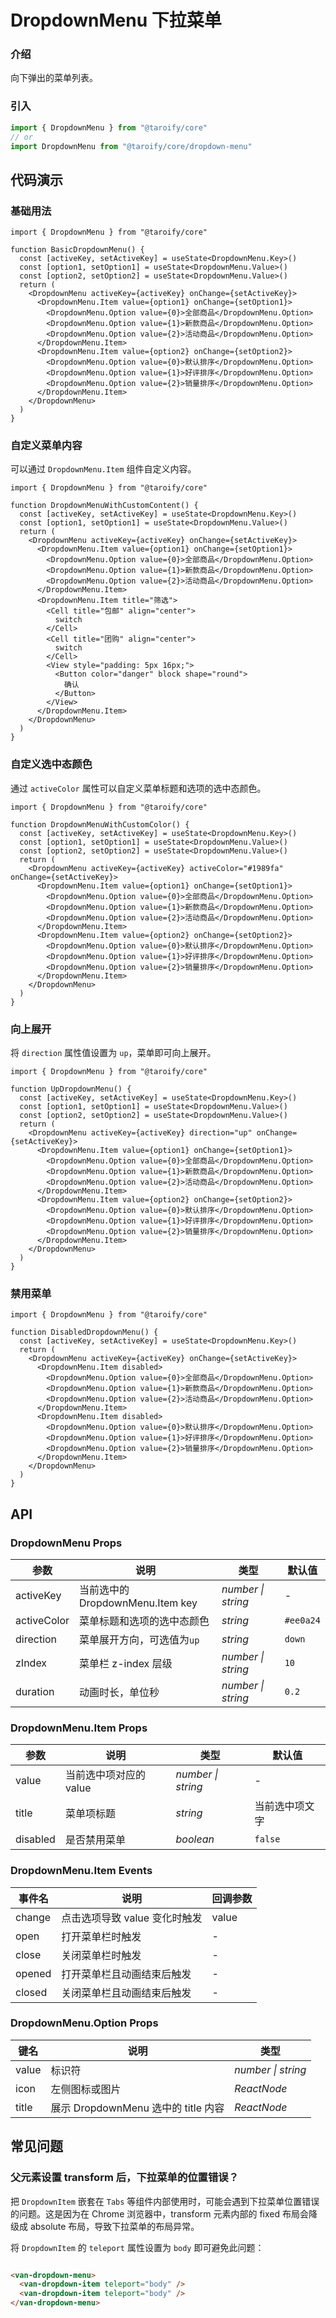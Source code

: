 # DropdownMenu 下拉菜单

### 介绍

向下弹出的菜单列表。

### 引入

```js
import { DropdownMenu } from "@taroify/core"
// or
import DropdownMenu from "@taroify/core/dropdown-menu"
```

## 代码演示

### 基础用法

```tsx
import { DropdownMenu } from "@taroify/core"

function BasicDropdownMenu() {
  const [activeKey, setActiveKey] = useState<DropdownMenu.Key>()
  const [option1, setOption1] = useState<DropdownMenu.Value>()
  const [option2, setOption2] = useState<DropdownMenu.Value>()
  return (
    <DropdownMenu activeKey={activeKey} onChange={setActiveKey}>
      <DropdownMenu.Item value={option1} onChange={setOption1}>
        <DropdownMenu.Option value={0}>全部商品</DropdownMenu.Option>
        <DropdownMenu.Option value={1}>新款商品</DropdownMenu.Option>
        <DropdownMenu.Option value={2}>活动商品</DropdownMenu.Option>
      </DropdownMenu.Item>
      <DropdownMenu.Item value={option2} onChange={setOption2}>
        <DropdownMenu.Option value={0}>默认排序</DropdownMenu.Option>
        <DropdownMenu.Option value={1}>好评排序</DropdownMenu.Option>
        <DropdownMenu.Option value={2}>销量排序</DropdownMenu.Option>
      </DropdownMenu.Item>
    </DropdownMenu>
  )
}
```

### 自定义菜单内容

可以通过 `DropdownMenu.Item` 组件自定义内容。

```tsx
import { DropdownMenu } from "@taroify/core"

function DropdownMenuWithCustomContent() {
  const [activeKey, setActiveKey] = useState<DropdownMenu.Key>()
  const [option1, setOption1] = useState<DropdownMenu.Value>()
  return (
    <DropdownMenu activeKey={activeKey} onChange={setActiveKey}>
      <DropdownMenu.Item value={option1} onChange={setOption1}>
        <DropdownMenu.Option value={0}>全部商品</DropdownMenu.Option>
        <DropdownMenu.Option value={1}>新款商品</DropdownMenu.Option>
        <DropdownMenu.Option value={2}>活动商品</DropdownMenu.Option>
      </DropdownMenu.Item>
      <DropdownMenu.Item title="筛选">
        <Cell title="包邮" align="center">
          switch
        </Cell>
        <Cell title="团购" align="center">
          switch
        </Cell>
        <View style="padding: 5px 16px;">
          <Button color="danger" block shape="round">
            确认
          </Button>
        </View>
      </DropdownMenu.Item>
    </DropdownMenu>
  )
}
```

### 自定义选中态颜色

通过 `activeColor` 属性可以自定义菜单标题和选项的选中态颜色。

```tsx
import { DropdownMenu } from "@taroify/core"

function DropdownMenuWithCustomColor() {
  const [activeKey, setActiveKey] = useState<DropdownMenu.Key>()
  const [option1, setOption1] = useState<DropdownMenu.Value>()
  const [option2, setOption2] = useState<DropdownMenu.Value>()
  return (
    <DropdownMenu activeKey={activeKey} activeColor="#1989fa" onChange={setActiveKey}>
      <DropdownMenu.Item value={option1} onChange={setOption1}>
        <DropdownMenu.Option value={0}>全部商品</DropdownMenu.Option>
        <DropdownMenu.Option value={1}>新款商品</DropdownMenu.Option>
        <DropdownMenu.Option value={2}>活动商品</DropdownMenu.Option>
      </DropdownMenu.Item>
      <DropdownMenu.Item value={option2} onChange={setOption2}>
        <DropdownMenu.Option value={0}>默认排序</DropdownMenu.Option>
        <DropdownMenu.Option value={1}>好评排序</DropdownMenu.Option>
        <DropdownMenu.Option value={2}>销量排序</DropdownMenu.Option>
      </DropdownMenu.Item>
    </DropdownMenu>
  )
}
```

### 向上展开

将 `direction` 属性值设置为 `up`，菜单即可向上展开。

```tsx
import { DropdownMenu } from "@taroify/core"

function UpDropdownMenu() {
  const [activeKey, setActiveKey] = useState<DropdownMenu.Key>()
  const [option1, setOption1] = useState<DropdownMenu.Value>()
  const [option2, setOption2] = useState<DropdownMenu.Value>()
  return (
    <DropdownMenu activeKey={activeKey} direction="up" onChange={setActiveKey}>
      <DropdownMenu.Item value={option1} onChange={setOption1}>
        <DropdownMenu.Option value={0}>全部商品</DropdownMenu.Option>
        <DropdownMenu.Option value={1}>新款商品</DropdownMenu.Option>
        <DropdownMenu.Option value={2}>活动商品</DropdownMenu.Option>
      </DropdownMenu.Item>
      <DropdownMenu.Item value={option2} onChange={setOption2}>
        <DropdownMenu.Option value={0}>默认排序</DropdownMenu.Option>
        <DropdownMenu.Option value={1}>好评排序</DropdownMenu.Option>
        <DropdownMenu.Option value={2}>销量排序</DropdownMenu.Option>
      </DropdownMenu.Item>
    </DropdownMenu>
  )
}
```

### 禁用菜单

```tsx
import { DropdownMenu } from "@taroify/core"

function DisabledDropdownMenu() {
  const [activeKey, setActiveKey] = useState<DropdownMenu.Key>()
  return (
    <DropdownMenu activeKey={activeKey} onChange={setActiveKey}>
      <DropdownMenu.Item disabled>
        <DropdownMenu.Option value={0}>全部商品</DropdownMenu.Option>
        <DropdownMenu.Option value={1}>新款商品</DropdownMenu.Option>
        <DropdownMenu.Option value={2}>活动商品</DropdownMenu.Option>
      </DropdownMenu.Item>
      <DropdownMenu.Item disabled>
        <DropdownMenu.Option value={0}>默认排序</DropdownMenu.Option>
        <DropdownMenu.Option value={1}>好评排序</DropdownMenu.Option>
        <DropdownMenu.Option value={2}>销量排序</DropdownMenu.Option>
      </DropdownMenu.Item>
    </DropdownMenu>
  )
}
```

## API

### DropdownMenu Props

| 参数 | 说明 | 类型 | 默认值 |
| --- | --- | --- | --- |
| activeKey | 当前选中的 DropdownMenu.Item key | _number \| string_ | - |
| activeColor | 菜单标题和选项的选中态颜色 | _string_ | `#ee0a24` |
| direction | 菜单展开方向，可选值为`up` | _string_ | `down` |
| zIndex | 菜单栏 z-index 层级 | _number \| string_ | `10` |
| duration | 动画时长，单位秒 | _number \| string_ | `0.2` |

### DropdownMenu.Item Props

| 参数 | 说明 | 类型 | 默认值 |
| --- | --- | --- | --- |
| value | 当前选中项对应的 value | _number \| string_ | - |
| title | 菜单项标题 | _string_ | 当前选中项文字 |
| disabled | 是否禁用菜单 | _boolean_ | `false` |

### DropdownMenu.Item Events

| 事件名 | 说明                          | 回调参数 |
| ------ | ----------------------------- | -------- |
| change | 点击选项导致 value 变化时触发 | value    |
| open   | 打开菜单栏时触发              | -        |
| close  | 关闭菜单栏时触发              | -        |
| opened | 打开菜单栏且动画结束后触发    | -        |
| closed | 关闭菜单栏且动画结束后触发    | -        |

### DropdownMenu.Option Props

| 键名  | 说明                                   | 类型               |
| ----- | -------------------------------------- | ------------------ |
| value | 标识符                                 | _number \| string_  |
| icon  | 左侧图标或图片                           |   _ReactNode_       |
| title | 展示 DropdownMenu 选中的 title 内容      | _ReactNode_         |

## 常见问题

### 父元素设置 transform 后，下拉菜单的位置错误？

把 `DropdownItem` 嵌套在 `Tabs` 等组件内部使用时，可能会遇到下拉菜单位置错误的问题。这是因为在 Chrome 浏览器中，transform 元素内部的 fixed 布局会降级成 absolute
布局，导致下拉菜单的布局异常。

将 `DropdownItem` 的 `teleport` 属性设置为 `body` 即可避免此问题：

```html

<van-dropdown-menu>
  <van-dropdown-item teleport="body" />
  <van-dropdown-item teleport="body" />
</van-dropdown-menu>
```
